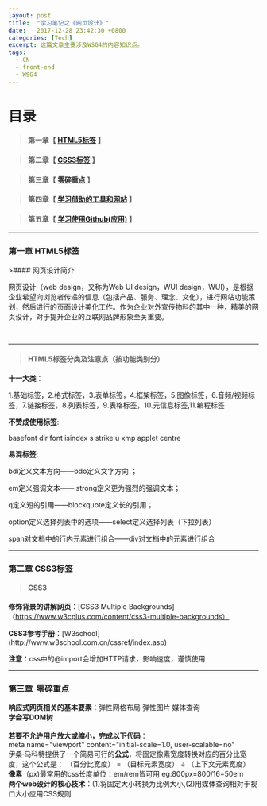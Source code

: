 ```yaml
---
layout: post
title:  "学习笔记之《网页设计》"
date:   2017-12-28 23:42:30 +0800
categories: [Tech]
excerpt: 这篇文章主要涉及WSG4的内容知识点。
tags:
  - CN
  - front-end
  - WSG4
---
```


# 目录

>#### 第一章【 [HTML5标签](#chapter1) 】


>
>#### 第二章【 [CSS3标签](#chapter2) 】

>
>#### 第三章【 [零碎重点](#chapter3) 】

>
>#### 第四章【 [学习借助的工具和网站](#chapter4) 】

>
>#### 第五章【 [学习使用Github(应用)](#chapter5) 】



---

<h3 id="chapter1">第一章  HTML5标签</h3>
>#### 网页设计简介

<p>网页设计（web design，又称为Web UI design，WUI design，WUI），是根据企业希望向浏览者传递的信息（包括产品、服务、理念、文化），进行网站功能策划，然后进行的页面设计美化工作。作为企业对外宣传物料的其中一种，精美的网页设计，对于提升企业的互联网品牌形象至关重要。</p>                                 

---                                                                        
>#### HTML5标签分类及注意点（按功能类别分）

<b>十一大类</b>：
<p>1.基础标签，2.格式标签，3.表单标签，4.框架标签，5.图像标签，6.音频/视频标签，7.链接标签，8.列表标签，9.表格标签，10.元信息标签,11.编程标签</p>

<b>不赞成使用标签</b>:
<p>basefont   dir   font  isindex  s  strike  u  xmp  applet  centre</p>

<b>易混标签</b>:
<p>bdi定义文本方向——bdo定义文字方向 ；</p>
<p>em定义强调文本—— strong定义更为强烈的强调文本；</p>
<p>q定义短的引用——blockquote定义长的引用；</p>
<p>option定义选择列表中的选项——select定义选择列表（下拉列表）</p>
<p>span对文档中的行内元素进行组合——div对文档中的元素进行组合</p>

---                                                                        
<h3 id="chapter2">第二章  CSS3标签</h3>
                                                                       
>#### CSS3
<b>修饰背景的讲解网页</b>：[CSS3 Multiple Backgrounds]（https://www.w3cplus.com/content/css3-multiple-backgrounds）
<p><b>CSS3参考手册</b>：[W3school] (http://www.w3school.com.cn/cssref/index.asp)</p>
<p><b>注意</b>：css中的@import会增加HTTP请求，影响速度，谨慎使用</p>

---                                                                        
<h3 id="chapter3">第三章  零碎重点</h3>

**响应式网页相关的基本要素**：弹性网格布局 弹性图片 媒体查询
<br>**学会写DOM树**                                                   
<br>**若要不允许用户放大或缩小，完成以下代码**：  
 meta name="viewport" content="initial-scale=1.0, user-scalable=no"
<br>伊桑·马科特提供了一个简易可行的**公式**，将固定像素宽度转换对应的百分比宽度，这个公式是：
 （百分比宽度） = （目标元素宽度） ÷ （上下文元素宽度）
<br>**像素**（px)最常用的css长度单位：em/rem皆可用
  eg:800px=800/16=50em
<br>**两个web设计的核心技术**：(1)将固定大小转换为比例大小,(2)用媒体查询相对于视口大小应用CSS规则










